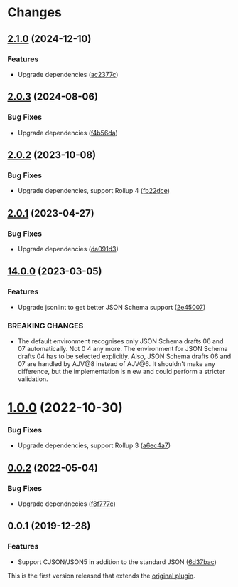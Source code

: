 # Changes

## [2.1.0](https://github.com/prantlf/rollup-plugin-jsonlint/compare/v2.0.3...v2.1.0) (2024-12-10)

### Features

* Upgrade dependencies ([ac2377c](https://github.com/prantlf/rollup-plugin-jsonlint/commit/ac2377c45a71b790848635d24bff207358233486))

## [2.0.3](https://github.com/prantlf/rollup-plugin-jsonlint/compare/v2.0.2...v2.0.3) (2024-08-06)

### Bug Fixes

* Upgrade dependencies ([f4b56da](https://github.com/prantlf/rollup-plugin-jsonlint/commit/f4b56da8e14c61f1fe9561f7bcbaf4c215e1386d))

## [2.0.2](https://github.com/prantlf/rollup-plugin-jsonlint/compare/v2.0.1...v2.0.2) (2023-10-08)

### Bug Fixes

* Upgrade dependencies, support Rollup 4 ([fb22dce](https://github.com/prantlf/rollup-plugin-jsonlint/commit/fb22dce45679c8960166dadbfbb2032777586e7d))

## [2.0.1](https://github.com/prantlf/rollup-plugin-jsonlint/compare/v2.0.0...v2.0.1) (2023-04-27)

### Bug Fixes

* Upgrade dependencies ([da091d3](https://github.com/prantlf/rollup-plugin-jsonlint/commit/da091d354524244e597117036e73cc5d86d204d5))

## [14.0.0](https://github.com/prantlf/jsonlint/compare/v13.1.0...v14.0.0) (2023-03-05)

### Features

* Upgrade jsonlint to get better JSON Schema support ([2e45007](https://github.com/prantlf/jsonlint/commit/2e450078d14b06b1627e47e04a39b07722c81104))

### BREAKING CHANGES

* The default environment recognises only JSON Schema drafts 06 and 07 automatically. Not 0
4 any more. The environment for JSON Schema drafts 04 has to be selected explicitly. Also, JSON Schema drafts
06 and 07 are handled by AJV@8 instead of AJV@6. It shouldn't make any difference, but the implementation is n
ew and could perform a stricter validation.

# [1.0.0](https://github.com/prantlf/jsonlint/compare/v0.0.2...v1.0.0) (2022-10-30)

### Bug Fixes

* Upgrade dependencies, support Rollup 3 ([a6ec4a7](https://github.com/prantlf/jsonlint/commit/a6ec4a7ae64909a1ec8483e065ddff0b951e9e3c))

## [0.0.2](https://github.com/prantlf/jsonlint/compare/v0.0.1...v0.0.2) (2022-05-04)

### Bug Fixes

* Upgrade dependnecies ([f8f777c](https://github.com/prantlf/jsonlint/commit/f8f777c55ae27e3f17b7d68359733f737989a019))

## 0.0.1 (2019-12-28)

### Features

* Support CJSON/JSON5 in addition to the standard JSON ([6d37bac](https://github.com/prantlf/rollup-plugin-jsonlint/commit/6d37bac995edcc0639be6c0f2d9c85a61a5434a0))

This is the first version released that extends the [original plugin](https://github.com/rollup/plugins/tree/master/packages/json#rollupplugin-json).
